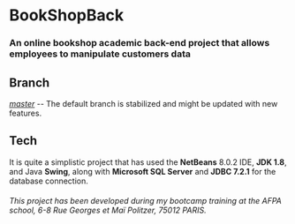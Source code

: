 # BookShopBack
<h3>An online bookshop academic back-end project that allows employees to manipulate customers data</h3>

## Branch
<p><a href="https://github.com/euggio/BookShopBack"><i>master</i></a> -- The default branch is stabilized and might be updated with new features.</p>

## Tech
<p>It is quite a simplistic project that has used the <b>NetBeans</b> 8.0.2 IDE, <b>JDK 1.8</b>, and Java <b>Swing</b>, along with <b>Microsoft SQL Server</b> and <b>JDBC 7.2.1</b> for the database connection.</p>



###### This project has been developed during my bootcamp training at the AFPA school, 6-8 Rue Georges et Maï Politzer, 75012 PARIS.
